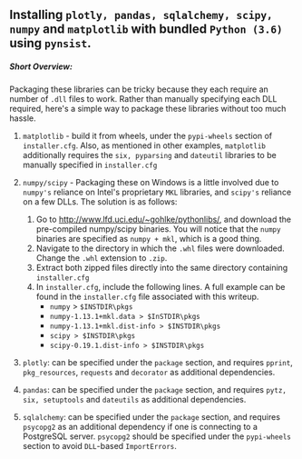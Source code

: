## Installing `plotly, pandas, sqlalchemy, scipy, numpy` and `matplotlib` with bundled `Python (3.6)` using `pynsist`. 

##### Short Overview:

Packaging these libraries can be tricky because they each require an number of `.dll` files to work. Rather than manually specifying each DLL required, here's a simple way to package these libraries without too much hassle. 

1. `matplotlib` - build it from wheels, under the `pypi-wheels` section of `installer.cfg`. Also, as mentioned in other examples, `matplotlib` additionally requires the `six, pyparsing` and `dateutil` libraries to be manually specified in `installer.cfg`

2. `numpy/scipy` - Packaging these on Windows is a little involved due to `numpy's` reliance on Intel's proprietary `MKL` libraries, and `scipy's` reliance on a few DLLs. The solution is as follows:
    1) Go to http://www.lfd.uci.edu/~gohlke/pythonlibs/, and download the pre-compiled numpy/scipy binaries. You will notice that the `numpy` binaries are specified as `numpy + mkl`, which is a good thing. 
    2) Navigate to the directory in which the `.whl` files were downloaded. Change the `.whl` extension to `.zip`.
    3) Extract both zipped files directly into the same directory containing `installer.cfg`
    4) In `installer.cfg`, include the following lines. A full example can be found in the `installer.cfg` file associated with this writeup. 
        - `numpy` > `$INSTDIR\pkgs`
        - `numpy-1.13.1+mkl.data > $InSTDIR\pkgs`
        - `numpy-1.13.1+mkl.dist-info > $INSTDIR\pkgs`
	    - `scipy > $INSTDIR\pkgs`
	    - `scipy-0.19.1.dist-info > $INSTDIR\pkgs`

3. `plotly`: can be specified under the `package` section, and requires `pprint`, `pkg_resources`, `requests` and `decorator` as additional dependencies.

4. `pandas`: can be specified under the `package` section, and requires `pytz, six, setuptools` and `dateutils` as additional dependencies.

5. `sqlalchemy`: can be specified under the `package` section, and requires `psycopg2` as an additional dependency if one is connecting to a PostgreSQL server. `psycopg2` should be specified under the `pypi-wheels` section to avoid `DLL`-based `ImportErrors`.
